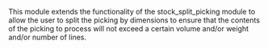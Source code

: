 This module extends the functionality of the stock_split_picking module to allow the
user to split the picking by dimensions to ensure that the contents of the picking to
process will not exceed a certain volume and/or weight and/or number of lines.
